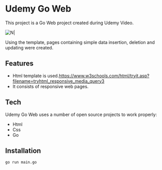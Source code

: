# Udemy Go Web
This project is a Go Web project created during Udemy Video.

![N|](https://flask.palletsprojects.com/en/2.1.x/_images/flask-logo.png)


Using the template, pages containing simple data insertion, deletion and updating were created.



## Features

- Html template is used.https://www.w3schools.com/html/tryit.asp?filename=tryhtml_responsive_media_query3
- It consists of responsive web pages.


## Tech

Udemy Go Web uses a number of open source projects to work properly:

- Html
- Css
- Go


## Installation

```sh
go run main.go
```

